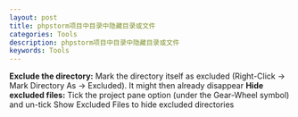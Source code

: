 ```yaml
---
layout: post
title: phpstorm项目中目录中隐藏目录或文件
categories: Tools
description: phpstorm项目中目录中隐藏目录或文件
keywords: Tools
---
```


**Exclude the directory:** Mark the directory itself as excluded (Right-Click -> Mark Directory As -> Excluded). It might then already disappear
**Hide excluded files:** Tick the project pane option (under the Gear-Wheel symbol) and un-tick Show Excluded Files to hide excluded directories

